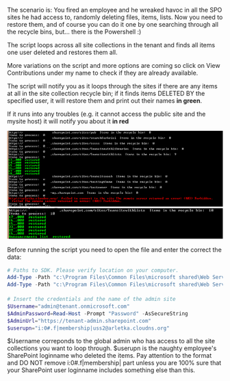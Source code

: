 The scenario is: You fired an employee and he wreaked havoc in all the SPO sites he had access to, randomly deleting files, items, lists. Now you need to restore them, and of course you can do it one by one searching through all the recycle bins, but... there is the Powershell :)

 

 

The script loops across all site collections in the tenant and finds all items one user deleted and restores them all.

 

More variations on the script and more options are coming so click on View Contributions under my name to check if they are already available.

 

 

 

The script will notify you as it loops through the sites if there are any items at all in the site collection recycle bin; if it finds items DELETED BY the specified user, it will restore them and print out their names **in green**.

If it runs into any troubles (e.g. it cannot access the public site and the mysite host) it will notify you about it **in red**

<img src="../Restore all files, items, lists deleted by a single employee/RestoreBasedAllSiteCollections.PNG">

<img src="../Restore all files, items, lists deleted by a single employee/RestoreBasedAllSiteCollections2.PNG">

Before running the script you need to open the file and enter the correct the data:

 

```PowerShell
# Paths to SDK. Please verify location on your computer. 
Add-Type -Path "c:\Program Files\Common Files\microsoft shared\Web Server Extensions\15\ISAPI\Microsoft.SharePoint.Client.dll"  
Add-Type -Path "c:\Program Files\Common Files\microsoft shared\Web Server Extensions\15\ISAPI\Microsoft.SharePoint.Client.Runtime.dll"  
 
# Insert the credentials and the name of the admin site 
$Username="admin@tenant.onmicrosoft.com" 
$AdminPassword=Read-Host -Prompt "Password" -AsSecureString 
$AdminUrl="https://tenant-admin.sharepoint.com" 
$userupn="i:0#.f|membership|uss2@arletka.cloudns.org"
 ```
$Username correponds to the global admin who has access to all the site collections you want to loop through. $userupn is the naughty employee's SharePoint loginname who deleted the items. Pay attention to the format and DO NOT remove i:0#.f|membership| part unless you are 100% sure that your SharePoint user loginname includes something else than this.

 
